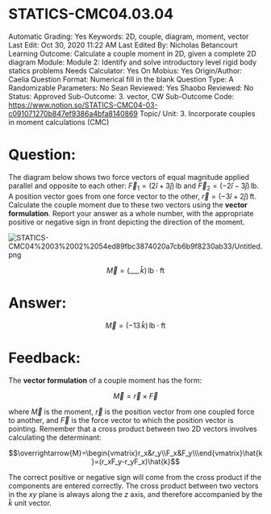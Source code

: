 # STATICS-CMC04.03.04

Automatic Grading: Yes
Keywords: 2D, couple, diagram, moment, vector
Last Edit: Oct 30, 2020 11:22 AM
Last Edited By: Nicholas Betancourt
Learning Outcome: Calculate a couple moment in 2D, given a complete 2D diagram
Module: Module 2: Identify and solve introductory level rigid body statics problems
Needs Calculator: Yes
On Mobius: Yes
Origin/Author: Caelia
Question Format: Numerical fill in the blank
Question Type: A
Randomizable Parameters: No
Sean Reviewed: Yes
Shaobo Reviewed: No
Status: Approved
Sub-Outcome: 3. vector, CW
Sub-Outcome Code: https://www.notion.so/STATICS-CMC04-03-c091071270b847ef9386a4bfa8140869
Topic/ Unit: 3. Incorporate couples in moment calculations (CMC)

# Question:

The diagram below shows two force vectors of equal magnitude applied parallel and opposite to each other:  $\overrightarrow{F}_1=(2\hat{i}+3\hat{j})\,\mathrm{lb}$ and $\overrightarrow{F}_2=(-2\hat{i}-3\hat{j})\,\mathrm{lb}$. A position vector goes from one force vector to the other, $\overrightarrow{r}=(-3\hat{i}+2\hat{j})\,\mathrm{ft}$. Calculate the couple moment due to these two vectors using the **vector formulation**. Report your answer as a whole number, with the appropriate positive or negative sign in front depicting the direction of the moment.

![STATICS-CMC04%2003%2002%2054ed89fbc3874020a7cb6b9f8230ab33/Untitled.png](STATICS-CMC04%2003%2002%2054ed89fbc3874020a7cb6b9f8230ab33/Untitled.png)

$$\overrightarrow{M}=(\_\_\_\,\hat{k})\,\mathrm{lb\cdot ft}$$

# Answer:

$$\overrightarrow{M}=(-13\,\hat{k})\,\mathrm{lb\cdot ft}$$

# Feedback:

The **vector formulation** of a couple moment has the form:

$$\overrightarrow{M}=\overrightarrow{r}\times\overrightarrow{F}$$

where $\overrightarrow{M}$ is the moment, $\overrightarrow{r}$ is the position vector from one coupled force to another, and $\overrightarrow{F}$ is the force vector to which the position vector is pointing. Remember that a cross product between two 2D vectors involves calculating the determinant:

$$\overrightarrow{M}=\begin{vmatrix}r_x&r_y\\F_x&F_y\\\end{vmatrix}\hat{k}=(r_xF_y-r_yF_x)\hat{k}$$

The correct positive or negative sign will come from the cross product if the components are entered correctly. The cross product between two vectors in the $xy$ plane is always along the $z$ axis, and therefore accompanied by the $\hat{k}$ unit vector.